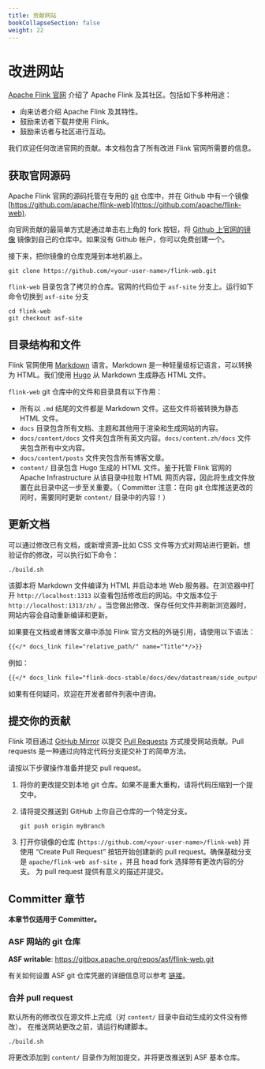 ```yaml
---
title: 贡献网站
bookCollapseSection: false
weight: 22
---
```


# 改进网站

[Apache Flink 官网](http://flink.apache.org) 介绍了 Apache Flink 及其社区。包括如下多种用途：

- 向来访者介绍 Apache Flink 及其特性。
- 鼓励来访者下载并使用 Flink。
- 鼓励来访者与社区进行互动。

我们欢迎任何改进官网的贡献。本文档包含了所有改进 Flink 官网所需要的信息。

## 获取官网源码

Apache Flink 官网的源码托管在专用的 [git](http://git-scm.com/) 仓库中，并在 Github 中有一个镜像 [https://github.com/apache/flink-web](https://github.com/apache/flink-web).

向官网贡献的最简单方式是通过单击右上角的 fork 按钮，将 [Github 上官网的镜像](https://github.com/apache/flink-web) 镜像到自己的仓库中。如果没有 Github 帐户，你可以免费创建一个。

接下来，把你镜像的仓库克隆到本地机器上。

```
git clone https://github.com/<your-user-name>/flink-web.git
```

`flink-web` 目录包含了拷贝的仓库。官网的代码位于 `asf-site` 分支上。运行如下命令切换到 `asf-site` 分支

```
cd flink-web
git checkout asf-site
```

## 目录结构和文件

Flink 官网使用 [Markdown](http://daringfireball.net/projects/markdown/) 语言。Markdown 是一种轻量级标记语言，可以转换为 HTML。我们使用 [Hugo](https://gohugo.io/) 从 Markdown 生成静态 HTML 文件。

`flink-web` git 仓库中的文件和目录具有以下作用：

- 所有以 `.md` 结尾的文件都是 Markdown 文件。这些文件将被转换为静态 HTML 文件。
- `docs` 目录包含所有文档、主题和其他用于渲染和生成网站的内容。
- `docs/content/docs` 文件夹包含所有英文内容。`docs/content.zh/docs` 文件夹包含所有中文内容。
- `docs/content/posts` 文件夹包含所有博客文章。
- `content/` 目录包含 Hugo 生成的 HTML 文件。鉴于托管 Flink 官网的 Apache Infrastructure 从该目录中拉取 HTML 网页内容，因此将生成文件放置在此目录中这一步至关重要。（ Committer 注意：在向 git 仓库推送更改的同时，需要同时更新 `content/` 目录中的内容！）

## 更新文档

可以通过修改已有文档，或新增资源–比如 CSS 文件等方式对网站进行更新。想验证你的修改，可以执行如下命令：

```
./build.sh
```

该脚本将 Markdown 文件编译为 HTML 并启动本地 Web 服务器。在浏览器中打开 `http://localhost:1313` 以查看包括修改后的网站。中文版本位于 `http://localhost:1313/zh/` 。当您做出修改、保存任何文件并刷新浏览器时，网站内容会自动重新编译和更新。

如果要在文档或者博客文章中添加 Flink 官方文档的外链引用，请使用以下语法：

```markdown
{{</* docs_link file="relative_path/" name="Title"*/>}}
```

例如：

```markdown
{{</* docs_link file="flink-docs-stable/docs/dev/datastream/side_output/" name="Side Output"*/>}}
```

如果有任何疑问，欢迎在开发者邮件列表中咨询。

## 提交你的贡献

Flink 项目通过 [GitHub Mirror](https://github.com/apache/flink-web) 以提交 [Pull Requests](https://help.github.com/articles/using-pull-requests) 方式接受网站贡献。Pull requests 是一种通过向特定代码分支提交补丁的简单方法。

请按以下步骤操作准备并提交 pull request。

1. 将你的更改提交到本地 git 仓库。如果不是重大重构，请将代码压缩到一个提交中。

2. 请将提交推送到 GitHub 上你自己仓库的一个特定分支。

   ```
   git push origin myBranch
   ```

3. 打开你镜像的仓库 (`https://github.com/<your-user-name>/flink-web`) 并使用 “Create Pull Request” 按钮开始创建新的 pull request。确保基础分支是 `apache/flink-web asf-site` ，并且 head fork 选择带有更改内容的分支。 为 pull request 提供有意义的描述并提交。

## Committer 章节

**本章节仅适用于 Committer。**

### ASF 网站的 git 仓库

**ASF writable**: https://gitbox.apache.org/repos/asf/flink-web.git

有关如何设置 ASF git 仓库凭据的详细信息可以参考 [链接](https://gitbox.apache.org/)。

### 合并 pull request

默认所有的修改仅在源文件上完成（对 `content/` 目录中自动生成的文件没有修改）。 在推送网站更改之前，请运行构建脚本。

```
./build.sh
```

将更改添加到 `content/` 目录作为附加提交，并将更改推送到 ASF 基本仓库。

